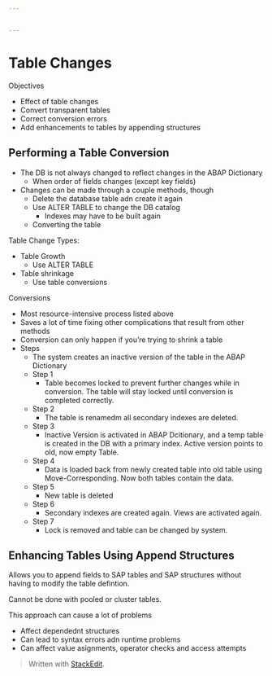 ```yaml
---


---
```


<h1 id="table-changes">Table Changes</h1>
<p>Objectives</p>
<ul>
<li>Effect of table changes</li>
<li>Convert transparent tables</li>
<li>Correct conversion errors</li>
<li>Add enhancements to tables by appending structures</li>
</ul>
<h2 id="performing-a-table-conversion">Performing a Table Conversion</h2>
<ul>
<li>The DB is not always changed to reflect changes in the ABAP Dictionary
<ul>
<li>When order of fields changes (except key fields)</li>
</ul>
</li>
<li>Changes can be made through a couple methods, though
<ul>
<li>Delete the database table adn create it again</li>
<li>Use ALTER TABLE to change the DB catalog
<ul>
<li>Indexes may have to be built again</li>
</ul>
</li>
<li>Converting the table</li>
</ul>
</li>
</ul>
<p>Table Change Types:</p>
<ul>
<li>Table Growth
<ul>
<li>Use ALTER TABLE</li>
</ul>
</li>
<li>Table shrinkage
<ul>
<li>Use table conversions</li>
</ul>
</li>
</ul>
<p>Conversions</p>
<ul>
<li>Most resource-intensive process listed above</li>
<li>Saves a lot of time fixing other complications that result from other methods</li>
<li>Conversion can only happen if you’re trying to shrink a table</li>
<li>Steps
<ul>
<li>The system creates an inactive version of the table in the ABAP Dictionary</li>
<li>Step 1
<ul>
<li>Table becomes locked to prevent further changes while in conversion. The table will stay locked until conversion is completed correctly.</li>
</ul>
</li>
<li>Step 2
<ul>
<li>The table is renamedm all secondary indexes are deleted.</li>
</ul>
</li>
<li>Step 3
<ul>
<li>Inactive Version is activated in ABAP Dcitionary, and a temp table is created in the DB with a primary index. Active version points to old, now empty Table.</li>
</ul>
</li>
<li>Step 4
<ul>
<li>Data is loaded back from newly created table into old table using Move-Corresponding. Now both tables contain the data.</li>
</ul>
</li>
<li>Step 5
<ul>
<li>New table is deleted</li>
</ul>
</li>
<li>Step 6
<ul>
<li>Secondary indexes are created again. Views are activated again.</li>
</ul>
</li>
<li>Step 7
<ul>
<li>Lock is removed and table can be changed by system.</li>
</ul>
</li>
</ul>
</li>
</ul>
<h2 id="enhancing-tables-using-append-structures">Enhancing Tables Using Append Structures</h2>
<p>Allows you to append fields to SAP tables and SAP structures without having to modify the table defintion.</p>
<p>Cannot be done with pooled or cluster tables.</p>
<p>This approach can cause a lot of problems</p>
<ul>
<li>Affect dependednt structures</li>
<li>Can lead to syntax errors adn runtime problems</li>
<li>Can affect value asignments, operator checks and access attempts</li>
</ul>
<blockquote>
<p>Written with <a href="https://stackedit.io/">StackEdit</a>.</p>
</blockquote>

